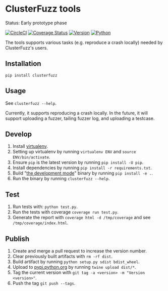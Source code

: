 ClusterFuzz tools
=================================

Status: Early prototype phase

[![CircleCI](https://circleci.com/gh/google/clusterfuzz-tools/tree/master.svg?style=shield)](https://circleci.com/gh/google/clusterfuzz-tools/tree/master)
[![Coverage Status](https://coveralls.io/repos/github/google/clusterfuzz-tools/badge.svg?branch=master)](https://coveralls.io/github/google/clusterfuzz-tools?branch=master)
[![Version](https://img.shields.io/pypi/v/clusterfuzz.svg)](https://pypi.python.org/pypi/clusterfuzz)
[![Python](https://img.shields.io/pypi/pyversions/clusterfuzz.svg)](https://pypi.python.org/pypi/clusterfuzz)

The tools supports various tasks (e.g. reproduce a crash locally)
needed by ClusterFuzz's users.


Installation
-----------------

`pip install clusterfuzz`


Usage
------

See `clusterfuzz --help`.

Currently, it supports reproducing a crash locally. In the future, it will
support uploading a fuzzer, tailing fuzzer log, and uploading a testcase.


Develop
------------

1. Install [virtualenv](https://virtualenv.pypa.io).
2. Setting up virtualenv by running `virtualenv ENV` and `source ENV/bin/activate`.
3. Ensure `pip` is the latest version by running `pip install -U pip`.
4. Install dependencies by running `pip install -r requirements.txt`.
5. Build "[the development mode](https://packaging.python.org/distributing/#working-in-development-mode)" binary by running `pip install -e .`.
6. Run the binary by running `clusterfuzz --help`.


Test
-------------------------

1. Run tests with: `python test.py`.
2. Run the tests with coverage `coverage run test.py`.
3. Generate the report with `coverage html -d /tmp/coverage` and see `/tmp/coverage/index.html`.


Publish
----------

1. Create and merge a pull request to increase the version number.
2. Clear previously built artifacts with `rm -rf dist`.
3. Build artifact by running `python setup.py sdist bdist_wheel`.
4. Upload to [pypi.python.org](https://pypi.python.org/pypi/clusterfuzz) by running `twine upload dist/*`.
5. Tag the current version with `git tag -a <version> -m "Version <version>"`.
6. Push the tag `git push --tags`.

